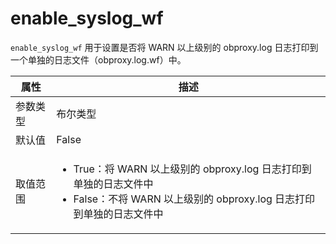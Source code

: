 # enable_syslog_wf

`enable_syslog_wf` 用于设置是否将 WARN 以上级别的 obproxy.log 日志打印到一个单独的日志文件（obproxy.log.wf）中。

|   属性   |                 描述                 |
|---------|--------------------------------------|
| 参数类型 | 布尔类型                              |
| 默认值   | False                                |
| 取值范围 | <ul><li>True：将 WARN 以上级别的 obproxy.log 日志打印到单独的日志文件中</li><li>False：不将 WARN 以上级别的 obproxy.log 日志打印到单独的日志文件中</li></ul> |
